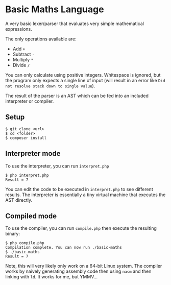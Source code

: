 # Basic Maths Language

A very basic lexer/parser that evaluates very simple mathematical expressions.

The only operations available are:

 - Add `+`
 - Subtract `-`
 - Multiply `*`
 - Divide `/`
 
You can only calculate using positive integers. Whitespace is ignored, but the program only expects a single line of
input (will result in an error like `Did not resolve stack down to single value`).

The result of the parser is an AST which can be fed into an included interpreter or compiler.

## Setup

```
$ git clone <url>
$ cd <folder>
$ composer install
```

## Interpreter mode

To use the interpreter, you can run `interpret.php`

```
$ php interpret.php
Result = 7
```

You can edit the code to be executed in `interpret.php` to see different results. The interpreter is essentially a tiny
virtual machine that executes the AST directly.

## Compiled mode

To use the compiler, you can run `compile.php` then execute the resulting binary:

```
$ php compile.php
Compilation complete. You can now run ./basic-maths
$ ./basic-maths
Result = 7
```

Note, this will very likely only work on a 64-bit Linux system. The compiler works by naively generating assembly code
then using `nasm` and then linking with `ld`. It works for me, but YMMV...
